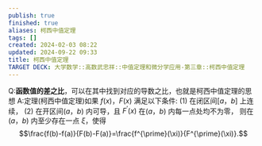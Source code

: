 ```yaml
---
publish: true
finished: true
aliases: 柯西中值定理
tags: []
created: 2024-02-03 08:22
updated: 2024-09-22 09:33
title: 柯西中值定理
TARGET DECK: 大学数学::高数武忠祥::中值定理和微分学应用-第三章::柯西中值定理
---
```


Q:**函数值的差之比**，可以在其中找到对应的导数之比，也就是柯西中值定理的思想
A:定理(柯西中值定理)如果 $f(x)$，$F(x)$ 满足以下条件:
$(1)$ 在闭区间$[a，b]$ 上连续，
$(2)$ 在开区间$(a，b)$ 内可导，且 $F^{\prime}(x)$ 在$(a，b)$ 内每一点处均不为零，
则在$(a，b)$ 内至少存在一点 $\xi$，使得
$$\frac{f(b)-f(a)}{F(b)-F(a)}=\frac{f^{\prime}(\xi)}{F^{\prime}(\xi)}.$$

